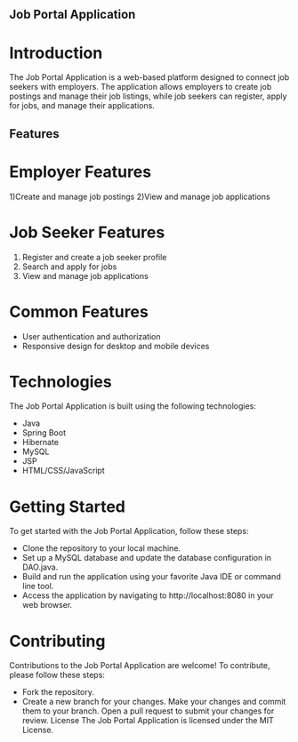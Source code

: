 ## Job Portal Application
# Introduction
The Job Portal Application is a web-based platform designed to connect job seekers with employers. The application allows employers to create job postings and manage their job listings, while job seekers can register, apply for jobs, and manage their applications.

## Features
# Employer Features
1)Create and manage job postings
2)View and manage job applications

# Job Seeker Features
1) Register and create a job seeker profile
2) Search and apply for jobs
3) View and manage job applications


# Common Features
- User authentication and authorization
- Responsive design for desktop and mobile devices

# Technologies
The Job Portal Application is built using the following technologies:
- Java
- Spring Boot
- Hibernate
- MySQL
- JSP
- HTML/CSS/JavaScript




# Getting Started
To get started with the Job Portal Application, follow these steps:

- Clone the repository to your local machine.
- Set up a MySQL database and update the database configuration in DAO.java.
- Build and run the application using your favorite Java IDE or command line tool.
- Access the application by navigating to http://localhost:8080 in your web browser.

  
# Contributing
Contributions to the Job Portal Application are welcome! To contribute, please follow these steps:

- Fork the repository.
- Create a new branch for your changes.
Make your changes and commit them to your branch.
Open a pull request to submit your changes for review.
License
The Job Portal Application is licensed under the MIT License.
